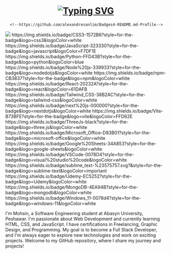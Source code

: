 <!-- Typing SVG-->
<h1 align='center'>
  <a href="https://git.io/typing-svg">
    <img src="https://readme-typing-svg.demolab.com/?lines=Software+Engineer+Mohsin&center=true&color=FFFF00&vCenter=true&width=500&height=50&size=30&pause=1000&font=Fira+Code&repeat=false&effect=neon" alt="Typing SVG">
  </a>
</h1>


<!-- Badges-->
      <!--https://github.com/alexandresanlim/Badges4-README.md-Profile-->
<!-- FrontEnd Badges-->
<img src="{[BadgeURLHere](https://img.shields.io/badge/HTML5-E34F26?style=for-the-badge&logo=html5&logoColor=white)}" />
https://img.shields.io/badge/CSS3-1572B6?style=for-the-badge&logo=css3&logoColor=white
https://img.shields.io/badge/JavaScript-323330?style=for-the-badge&logo=javascript&logoColor=F7DF1E
https://img.shields.io/badge/Python-FFD43B?style=for-the-badge&logo=python&logoColor=blue
<!-- Libraries Badges-->
https://img.shields.io/badge/Node%20js-339933?style=for-the-badge&logo=nodedotjs&logoColor=white
https://img.shields.io/badge/npm-CB3837?style=for-the-badge&logo=npm&logoColor=white
https://img.shields.io/badge/React-20232A?style=for-the-badge&logo=react&logoColor=61DAFB
https://img.shields.io/badge/Tailwind_CSS-38B2AC?style=for-the-badge&logo=tailwind-css&logoColor=white
https://img.shields.io/badge/next%20js-000000?style=for-the-badge&logo=nextdotjs&logoColor=white
https://img.shields.io/badge/Vite-B73BFE?style=for-the-badge&logo=vite&logoColor=FFD62E
https://img.shields.io/badge/ThreeJs-black?style=for-the-badge&logo=three.js&logoColor=white
<!-- Office Badges-->
https://img.shields.io/badge/Microsoft_Office-D83B01?style=for-the-badge&logo=microsoft-office&logoColor=white
https://img.shields.io/badge/Google%20Sheets-34A853?style=for-the-badge&logo=google-sheets&logoColor=white
<!-- Backend Badges-->
<!-- UX/UI Badges-->
<!-- IDE's Badges-->
https://img.shields.io/badge/VSCode-0078D4?style=for-the-badge&logo=visual%20studio%20code&logoColor=white
https://img.shields.io/badge/sublime_text-%23575757.svg?&style=for-the-badge&logo=sublime-text&logoColor=important
<!-- Education Badges-->
https://img.shields.io/badge/Udemy-EC5252?style=for-the-badge&logo=Udemy&logoColor=white
<!--  DB Badges-->
https://img.shields.io/badge/MongoDB-4EA94B?style=for-the-badge&logo=mongodb&logoColor=white
<!--  OS Badges-->
https://img.shields.io/badge/Windows_11-0078d4?style=for-the-badge&logo=windows-11&logoColor=white

I'm Mohsin, a Software Engineering student at Abasyn University, Peshawar. I'm passionate about Web Development and currently learning HTML, CSS, and JavaScript. I have certifications in Freelancing, Graphic Design, and Programming. My goal is to become a Full Stack Developer, and I'm always eager to explore new technologies and work on exciting projects. Welcome to my GitHub repository, where I share my journey and projects!


